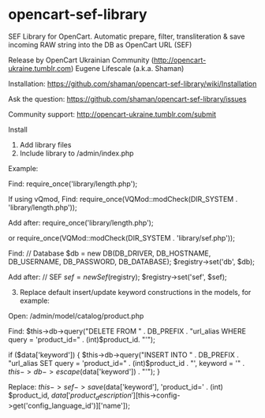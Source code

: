 opencart-sef-library
====================

SEF Library for OpenCart. Automatic prepare, filter, transliteration &amp; save incoming RAW string into the DB as OpenCart URL (SEF)

Release by OpenCart Ukrainian Community (http://opencart-ukraine.tumblr.com)
Eugene Lifescale (a.k.a. Shaman)

Installation:
https://github.com/shaman/opencart-sef-library/wiki/Installation

Ask the question:
https://github.com/shaman/opencart-sef-library/issues

Community support:
http://opencart-ukraine.tumblr.com/submit

Install
1. Add library files
2. Include library to /admin/index.php

Example:

Find:
require_once('library/length.php');

If using vQmod, Find:
require_once(VQMod::modCheck(DIR_SYSTEM . 'library/length.php'));

Add after:
require_once('library/length.php');

or
require_once(VQMod::modCheck(DIR_SYSTEM . 'library/sef.php'));

Find:
// Database
$db = new DB(DB_DRIVER, DB_HOSTNAME, DB_USERNAME, DB_PASSWORD, DB_DATABASE);
$registry->set('db', $db);

Add after:
// SEF
$sef = new Sef($registry);
$registry->set('sef', $sef);

3. Replace default insert/update keyword constructions in the models, for example:

Open:
/admin/model/catalog/product.php

Find:
$this->db->query("DELETE FROM " . DB_PREFIX . "url_alias WHERE query = 'product_id=" . (int)$product_id. "'");

if ($data['keyword']) {
	$this->db->query("INSERT INTO " . DB_PREFIX . "url_alias SET query = 'product_id=" . (int)$product_id . "', keyword = '" . $this->db->escape($data['keyword']) . "'");
}

Replace:
$this->sef->save($data['keyword'], 'product_id=' . (int) $product_id, $data['product_description'][$this->config->get('config_language_id')]['name']);
